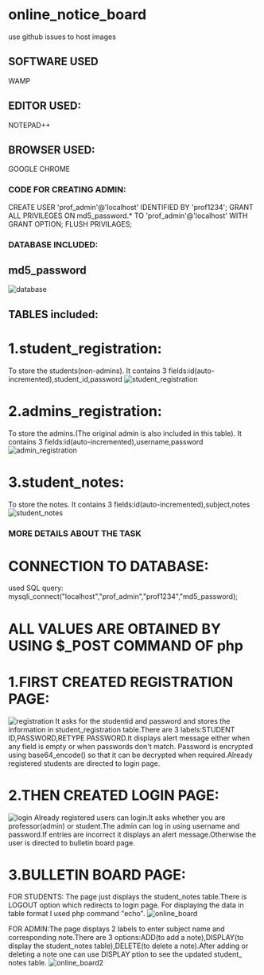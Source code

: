 # online_notice_board
use github issues to host images
## SOFTWARE USED
WAMP 
## EDITOR USED:
NOTEPAD++
## BROWSER USED:
GOOGLE CHROME

### CODE FOR CREATING ADMIN:
CREATE USER 'prof_admin'@'localhost' IDENTIFIED BY 'prof1234'; 
GRANT ALL PRIVILEGES ON md5_password.* TO 'prof_admin'@'localhost' 
WITH GRANT OPTION; FLUSH PRIVILAGES;

### DATABASE INCLUDED:
## md5_password 
![database](https://user-images.githubusercontent.com/28576445/27514796-6d589e92-59b2-11e7-915b-dfc2b5e0cca5.PNG)
## TABLES included: 
# 1.student_registration:
To store the students(non-admins). It contains 3 fields:id(auto-incremented),student_id,password
![student_registration](https://user-images.githubusercontent.com/28576445/27514738-1985ed2a-59b1-11e7-8ad9-d20221d4f907.PNG)

# 2.admins_registration:
To store the admins.(The original admin is also included in this table). It contains 3 fields:id(auto-incremented),username,password
![admin_registration](https://user-images.githubusercontent.com/28576445/27514798-7877d5a4-59b2-11e7-8762-619bb4a5d012.PNG)

# 3.student_notes:
To store the notes. It contains 3 fields:id(auto-incremented),subject,notes 
![student_notes](https://user-images.githubusercontent.com/28576445/27514800-7f513ea6-59b2-11e7-8e84-b2e1d0b32885.PNG)

### MORE DETAILS ABOUT THE TASK
# CONNECTION TO DATABASE:
  used SQL query: mysqli_connect("localhost","prof_admin","prof1234","md5_password);
# ALL VALUES ARE OBTAINED BY USING $_POST COMMAND OF php

# 1.FIRST CREATED REGISTRATION PAGE:
![registration](https://user-images.githubusercontent.com/28576445/27514803-861fa7a4-59b2-11e7-8f22-e68fe5210e48.PNG)
  It asks for the studentid and password and stores the information in student_registration table.There are 3 labels:STUDENT      ID,PASSWORD,RETYPE PASSWORD.It displays alert message either when any field is empty or when passwords don't match.
  Password is encrypted using base64_encode() so that it can be decrypted when required.Already registered students are directed to       login page.
  
# 2.THEN CREATED LOGIN PAGE:
![login](https://user-images.githubusercontent.com/28576445/27514814-acbc23a6-59b2-11e7-99fa-4151670c2d52.PNG)
Already registered users can login.It asks whether you are professor(admin) or student.The admin can log in using username and        password.If entries are incorrect it displays an alert message.Otherwise the user is directed to bulletin board page.

# 3.BULLETIN BOARD PAGE:
FOR STUDENTS: The page just displays the student_notes table.There is LOGOUT option which redirects to login page.
For displaying the data in table format I used php command "echo".
![online_board](https://user-images.githubusercontent.com/28576445/27514815-b461787c-59b2-11e7-91d6-41fcd539fd3a.PNG)

FOR ADMIN:The page displays 2 labels to enter subject name and corresponding note.There are 3 options:ADD(to add a note),DISPLAY(to display the student_notes table),DELETE(to delete a note).After adding or deleting a note one can use DISPLAY ption to see the updated student_ notes table.
![online_board2](https://user-images.githubusercontent.com/28576445/27514816-b9f90002-59b2-11e7-907e-5b6191661dea.PNG)
